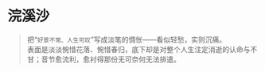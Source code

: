 # 浣溪沙

> 把“`好景不常、人生可叹`”写成淡笔的惆怅——看似轻愁，实则沉痛。  
> 表面是淡淡惋惜花落、惋惜春归，底下却是对整个人生注定消逝的认命与不甘；音节愈流利，愈衬得那份无可奈何无法排遣。

### 浣溪沙·一曲新词酒一杯

<PoetryDisplay 
  title="浣溪沙·一曲新词酒一杯"
  author="晏殊"
  dynasty="宋代"
  main="时光易逝，往事难追"
  :content="[
    '一曲新词酒一杯，去年天气旧亭台。夕阳西下几时回？',
    '无可奈何花落去，似曾相识燕归来。小园香径独徘徊。',
  ]"
  :notes="[
    '聆听新曲，品尝美酒，还是去年的天气旧日的亭台，西落的夕阳何时才能回来？',
    '花儿总要凋落让人无可奈何，似曾相识的春燕又归来，独自在花香小径里徘徊留恋。',
  ]"
/>

### 浣溪沙·游蕲水清泉寺

<PoetryDisplay
  title="浣溪沙·游蕲水清泉寺"
  author="苏轼"
  dynasty="宋代"
  main="老当益壮，自强不息"
  :content="[
    '山下兰芽短浸溪，松间沙路净无泥，萧萧暮雨子规啼。(萧萧：潇潇)',
    '谁道人生无再少？门前流水尚能西！休将白发唱黄鸡。',
  ]"
  :notes="[
    '山脚下兰草新抽的幼芽浸润在溪水中，松林间的沙路被雨水冲洗得一尘不染，傍晚时分，细雨萧萧，杜鹃声声。',
    '谁说人生就不能再回到少年时期？门前的溪水都还能向西边流淌！不要在老年感叹时光的飞逝啊！',
  ]"
/>

### 浣溪沙·漠漠轻寒上小楼

<PoetryDisplay
  title="浣溪沙·漠漠轻寒上小楼"
  author="秦观"
  dynasty="宋代"
  main="春寒幽梦，细雨愁思"
  :content="[
    '漠漠轻寒上小楼，晓阴无赖似穷秋。淡烟流水画屏幽。',
    '自在飞花轻似梦，无边丝雨细如愁。宝帘闲挂小银钩。',
  ]"
  :notes="[
    '一阵阵轻轻的春寒袭上小楼，清晨的天色阴沉得竟和深秋一样，令人兴味索然。回望画屏，淡淡烟雾，潺潺流水，意境幽幽。',
    '飞花轻舞如虚无缥缈的梦境，丝丝细雨落下如同我的忧愁。再看那缀着珠宝的帘子正随意悬挂在小小银钩之上。',
  ]"
/>

### 浣溪沙·谁念西风独自凉

<PoetryDisplay
  title="浣溪沙·谁念西风独自凉"
  author="纳兰性德"
  dynasty="清代"
  main="悼亡追忆，情深难舍"
  :content="[
    '谁念西风独自凉，萧萧黄叶闭疏窗，沉思往事立残阳。',
    '被酒莫惊春睡重，赌书消得泼茶香，当时只道是寻常。',
  ]"
  :notes="[
    '秋风吹起，已经没有人关心我的冷暖，不忍见萧萧黄叶而闭上轩窗。独立屋中任夕阳斜照，沉浸在往事回忆中。',
    '醉酒后睡梦沉沉，妻子怕扰了我的好梦，轻轻地踱步；闺中赌赛，衣襟满带茶香。曾经美好快乐的记忆，当时只觉得最寻常不过，而今却物是人非。',
  ]"
/>

### 浣溪沙·残雪凝辉冷画屏

<PoetryDisplay
  title="浣溪沙·残雪凝辉冷画屏"
  author="纳兰性德"
  dynasty="清代"
  main="雪夜孤怀，悲思难寄"
  :content="[
    '残雪凝辉冷画屏，落梅横笛已三更，更无人处月胧明。',
    '我是人间惆怅客，知君何事泪纵横，断肠声里忆平生。',
  ]"
  :notes="[
    '残雪凝聚的余晖照射在绘有山水画的屏风上，透着阵阵寒意。已到三更时分，远处却传来《梅花落》的笛声。夜深人静突然忆起往事，月色于无人处也好像朦胧起来。',
    '我是人世间一个惆怅的过客，我知道你为何事而泪流满面。怕是在断肠的笛声里，你回忆起了平生的点点滴滴。',
  ]"
/>

### 浣溪沙·门隔花深梦旧游

<PoetryDisplay
  title="浣溪沙·门隔花深梦旧游"
  author="吴文英"
  dynasty="宋代"
  main="花深梦旧，香冷离愁"
  :content="[
    '门隔花深梦旧游。夕阳无语燕归愁。玉纤香动小帘钩。',
    '落絮无声春堕泪，行云有影月含羞。东风临夜冷于秋。',
  ]"
  :notes="[
    '我的梦魂总是在旧梦中寻游，梦境中我又来到当年的庭院，深深的花丛把院门遮掩住了。斜阳默默无言地渐渐向西边沉下去，归来的燕子也沉默无言，仿佛带着万般忧愁。一股幽香浮动，她那双带有香味的白皙的纤纤玉指，轻轻地拉开了小小的幕帘。',
    '悠悠的柳絮无声坠落，那是老天爷为人世间的生离死别滴下的行行热泪。月光被浮云轻轻地遮掩住，那是因为含羞而挡住了泪眼，料峭的春风吹拂脸面，凄凉冷清的势头简直就像秋天一样。',
  ]"
/>

### 浣溪沙·闺情

<PoetryDisplay
  title="浣溪沙·闺情"
  author="李清照"
  dynasty="宋代"
  main="少女娇羞，情韵悠长"
  :content="[
    '绣面芙蓉一笑开，斜飞宝鸭衬香腮。眼波才动被人猜。',
    '一面风情深有韵，半笺娇恨寄幽怀。月移花影约重来。',
  ]"
  :notes="[
    '贴花如绣的脸庞莞尔一笑，就像盛开的荷花。头上斜插的鸭形发饰就像真的要飞一样，衬托的脸颊更加美丽、更加生动。眼波流转，一下就让人猜到应是在思念着谁。',
    '一脸的温情饱含着深韵，只能用这半张素笺把幽怨和思恋寄给心上人。月上阑干，花的影子不断移动，正是情人约会重聚的好时光。',
  ]"
/>

<style scoped>
    h3{
     opacity: 0;
    }
</style>
